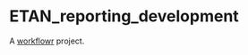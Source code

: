 # ETAN_reporting_development

A [workflowr][] project.

[workflowr]: https://github.com/jdblischak/workflowr

